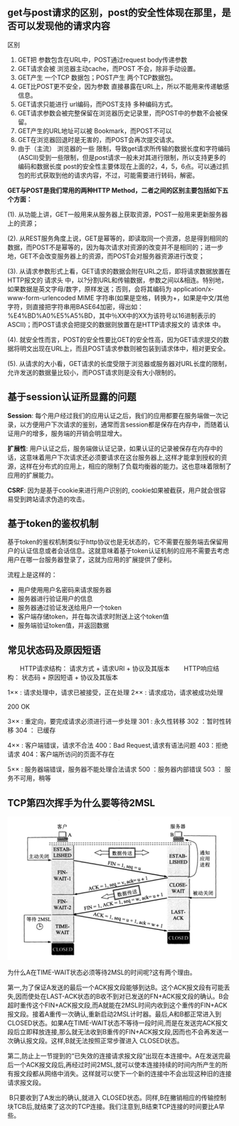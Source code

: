 ## get与post请求的区别，post的安全性体现在那里，是否可以发现他的请求内容

区别

1. GET把 参数包含在URL中，POST通过request body传递参数
2. GET请求会被 浏览器主动cache，而POST 不会，除非手动设置。
3. GET产生 一个TCP 数据包；POST产生 两个TCP数据包。
4. GET比POST更不安全，因为参数 直接暴露在URL上，所以不能用来传递敏感信息。
5. GET请求只能进行 url编码，而POST支持 多种编码方式。
6. GET请求参数会被完整保留在浏览器历史记录里，而POST中的参数不会被保留。
7. GET产生的URL地址可以被 Bookmark，而POST不可以
8. GET在浏览器回退时是无害的，而POST会再次提交请求。
9. 由于（主流） 浏览器的一些 限制，导致get请求所传输的数据长度和字符编码(ASCII)受到一些限制，但是post请求一般未对其进行限制，所以支持更多的编码和数据长度
   post的安全性主要体现在上面的2，4，5，6点。可以通过抓包的形式获取到他的请求内容，不过，可能需要进行转码，解密。

**GET与POST是我们常用的两种HTTP Method，二者之间的区别主要包括如下五个方面：**

(1). 从功能上讲，GET一般用来从服务器上获取资源，POST一般用来更新服务器上的资源；

(2). 从REST服务角度上说，GET是幂等的，即读取同一个资源，总是得到相同的数据，而POST不是幂等的，因为每次请求对资源的改变并不是相同的；进一步地，GET不会改变服务器上的资源，而POST会对服务器资源进行改变；

(3). 从请求参数形式上看，GET请求的数据会附在URL之后，即将请求数据放置在HTTP报文的 请求头 中，以?分割URL和传输数据，参数之间以&相连。特别地，如果数据是英文字母/数字，原样发送；否则，会将其编码为 application/x-www-form-urlencoded MIME 字符串(如果是空格，转换为+，如果是中文/其他字符，则直接把字符串用BASE64加密，得出如：%E4%BD%A0%E5%A5%BD，其中％XX中的XX为该符号以16进制表示的ASCII)；而POST请求会把提交的数据则放置在是HTTP请求报文的 请求体 中。

(4). 就安全性而言，POST的安全性要比GET的安全性高，因为GET请求提交的数据将明文出现在URL上，而且POST请求参数则被包装到请求体中，相对更安全。

(5). 从请求的大小看，GET请求的长度受限于浏览器或服务器对URL长度的限制，允许发送的数据量比较小，而POST请求则是没有大小限制的。

## 基于session认证所显露的问题

**Session**: 每个用户经过我们的应用认证之后，我们的应用都要在服务端做一次记录，以方便用户下次请求的鉴别，通常而言session都是保存在内存中，而随着认证用户的增多，服务端的开销会明显增大。

**扩展性**: 用户认证之后，服务端做认证记录，如果认证的记录被保存在内存中的话，这意味着用户下次请求还必须要请求在这台服务器上,这样才能拿到授权的资源，这样在分布式的应用上，相应的限制了负载均衡器的能力。这也意味着限制了应用的扩展能力。

**CSRF**: 因为是基于cookie来进行用户识别的, cookie如果被截获，用户就会很容易受到跨站请求伪造的攻击。

## 基于token的鉴权机制

基于token的鉴权机制类似于http协议也是无状态的，它不需要在服务端去保留用户的认证信息或者会话信息。这就意味着基于token认证机制的应用不需要去考虑用户在哪一台服务器登录了，这就为应用的扩展提供了便利。

流程上是这样的：

- 用户使用用户名密码来请求服务器
- 服务器进行验证用户的信息
- 服务器通过验证发送给用户一个token
- 客户端存储token，并在每次请求时附送上这个token值
- 服务端验证token值，并返回数据




## 常见状态码及原因短语

　　HTTP请求结构： 请求方式 + 请求URI + 协议及其版本
　　HTTP响应结构： 状态码 + 原因短语 + 协议及其版本

1×× : 请求处理中，请求已被接受，正在处理
2×× : 请求成功，请求被成功处理

200 OK

3×× : 重定向，要完成请求必须进行进一步处理
301 : 永久性转移
302 ：暂时性转移
304 ： 已缓存

4×× : 客户端错误，请求不合法
400：Bad Request,请求有语法问题
403：拒绝请求
404：客户端所访问的页面不存在

5×× : 服务器端错误，服务器不能处理合法请求
500 ：服务器内部错误
503 ： 服务不可用，稍等

## TCP第四次挥手为什么要等待2MSL

![IMG_0138(20210405-210212)](计算机网络/IMG_0138(20210405-210212).JPG)

为什么A在TIME-WAIT状态必须等待2MSL的时间呢?这有两个理由。

​		第一,为了保证A发送的最后一个ACK报文段能够到达B。这个ACK报文段有可能丢失,因而使处在LAST-ACK状态的B收不到对已发送的FN+ACK报文段的确认。B会超时重传这个FIN+ACK报文段,而A就能在2MSL时间内收到这个重传的FIN+ACK报文段。接着A重传一次确认,重新启动2MSL计时器。最后,A和B都正常进入到 CLOSED状态。如果A在TIME-WAIT状态不等待一段时间,而是在发送完ACK报文段后立即释放连接,那么就无法收到B重传的FIN+ACK报文段,因而也不会再发送一次确认报文段。这样,B就无法按照正常步骤进入 CLOSED状态。

​		第二,防止上一节提到的“已失效的连接请求报文段”出现在本连接中。A在发送完最后一个ACK报文段后,再经过时间2MSL,就可以使本连接持续的时间内所产生的所有报文段都从网络中消失。这样就可以使下一个新的连接中不会出现这种旧的连接请求报文段。

​		B只要收到了A发出的确认,就进入 CLOSED状态。同样,B在撇销相应的传输控制块TCB后,就结束了这次的TCP连接。我们注意到,B结束TCP连接的时间要比A早些。